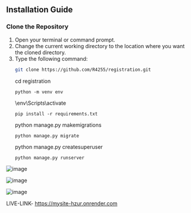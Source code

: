## Installation Guide

### Clone the Repository
1. Open your terminal or command prompt.
2. Change the current working directory to the location where you want the cloned directory.
3. Type the following command:
      ```sh
      git clone https://github.com/R4255/registration.git
      ```
     cd registration
     ```
     python -m venv env
     ```
     \env\Scripts\activate
     ```
     pip install -r requirements.txt
     ```
     python manage.py makemigrations
     ```
     python manage.py migrate
     ```
     python manage.py createsuperuser
     ```
     python manage.py runserver

![image](https://github.com/R4255/registration/assets/120003869/7727c6a7-49d2-40a7-a50a-ac3729fdbe6a)

![image](https://github.com/R4255/registration/assets/120003869/79854de3-93ca-4ee4-9fcf-d3d2a30ae2ea)

![image](https://github.com/R4255/registration/assets/120003869/7d86855d-f9ae-405b-a489-4ab950cf72d2)

LIVE-LINK- https://mysite-hzur.onrender.com
